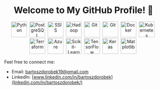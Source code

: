 <h1 align="center"> Welcome to My GitHub Profile! 👋</h1>

<p align="center">
    <img src="https://cdn.jsdelivr.net/gh/devicons/devicon@latest/icons/python/python-original-wordmark.svg" height="50" title="Python" alt="Python"/>&nbsp;
    <img src="https://cdn.jsdelivr.net/gh/devicons/devicon@latest/icons/postgresql/postgresql-original.svg" height="50" title="PostgreSQL" alt="PostgreSQL"/>&nbsp;
    <img src="https://cdn.jsdelivr.net/gh/devicons/devicon@latest/icons/microsoftsqlserver/microsoftsqlserver-plain-wordmark.svg" height="50" title="SSIS" alt="SSIS"/>&nbsp;
    <img src="https://cdn.jsdelivr.net/gh/devicons/devicon@latest/icons/hadoop/hadoop-original.svg" height="50" title="Hadoop" alt="Hadoop"/>&nbsp;
    <img src="https://cdn.jsdelivr.net/gh/devicons/devicon@latest/icons/git/git-original.svg" height="50" title="Git" alt="Git"/>&nbsp;
    <img src="https://cdn.jsdelivr.net/gh/devicons/devicon@latest/icons/linux/linux-original.svg" height="50" title="Git" alt="Git"/>&nbsp;
    <img src="https://cdn.jsdelivr.net/gh/devicons/devicon@latest/icons/docker/docker-original.svg" height="50" title="Docker" alt="Docker"/>&nbsp;
    <img src="https://cdn.jsdelivr.net/gh/devicons/devicon@latest/icons/kubernetes/kubernetes-original.svg" height="50" title="Kubernetes" alt="Kubernetes"/>&nbsp;
    <img src="https://cdn.jsdelivr.net/gh/devicons/devicon@latest/icons/terraform/terraform-original.svg" height="50" title="Terraform" alt="Terraform"/>&nbsp;
    <img src="https://cdn.jsdelivr.net/gh/devicons/devicon@latest/icons/azure/azure-original.svg" height="50" title="Azure" alt="Azure"/>&nbsp;
    <img src="https://cdn.jsdelivr.net/gh/devicons/devicon@latest/icons/scikitlearn/scikitlearn-original.svg" height="50" title="Scikit-Learn" alt="Scikit-Learn"/>&nbsp;
    <img src="https://cdn.jsdelivr.net/gh/devicons/devicon@latest/icons/tensorflow/tensorflow-original.svg" height="50" title="TensorFlow" alt="TensorFlow"/>&nbsp;
    <img src="https://cdn.jsdelivr.net/gh/devicons/devicon@latest/icons/keras/keras-original.svg" height="50" title="Keras" alt="Keras"/>&nbsp;
    <img src="https://cdn.jsdelivr.net/gh/devicons/devicon@latest/icons/matplotlib/matplotlib-original.svg" height="50" title="Matplotlib" alt="Matplotlib"/>&nbsp;
</p>

<!--You can find more about my professional experience in my CV: [View My CV](https://flowcv.com/resume/t4fbqurn3i) -->

Feel free to connect me:

- Email: [bartoszdorobek19@gmail.com](mailto:bartoszdorobek19+github_readme@gmail.com)
- LinkedIn: [www.linkedin.com/in/bartoszdorobek](linkedin.com/in/bartoszdorobek/) 

